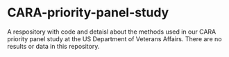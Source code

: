 # CARA-priority-panel-study
A respository with code and detaisl about the methods used in our CARA priority panel study at the US Department of Veterans Affairs. There are no results or data in this repository. 
